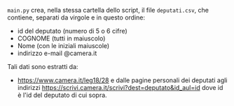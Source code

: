 `main.py` crea, nella stessa cartella dello script, il file `deputati.csv`, che contiene, separati da virgole e in questo ordine:
- id del deputato (numero di 5 o 6 cifre)
- COGNOME (tutti in maiuscolo)
- Nome (con le iniziali maiuscole)
- indirizzo e-mail @camera.it

Tali dati sono estratti da:
- https://www.camera.it/leg18/28
e dalle pagine personali dei deputati agli indirizzi https://scrivi.camera.it/scrivi?dest=deputato&id_aul=id dove id è l'id del deputato di cui sopra.

